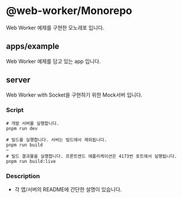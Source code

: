 # @web-worker/Monorepo

<p>Web Worker 예제를 구현한 모노레포 입니다.</p>

## apps/example

<p>Web Worker 예제를 담고 있는 app 입니다.</p>

## server

<p>Web Worker with Socket을 구현하기 위한 Mock서버 입니다.</p>

### Script

```
# 개발 서버를 실행합니다.
pnpm run dev

# 빌드를 실행합니다. 서버는 빌드에서 제외됩니다.
pnpm run build
~
# 빌드 결과물을 실행합니다. 프론트엔드 애플리케이션은 4173번 포트에서 실행됩니다.
pnpm run build:live
```

### Description

- 각 앱/서버의 README에 간단한 설명이 있습니다.
